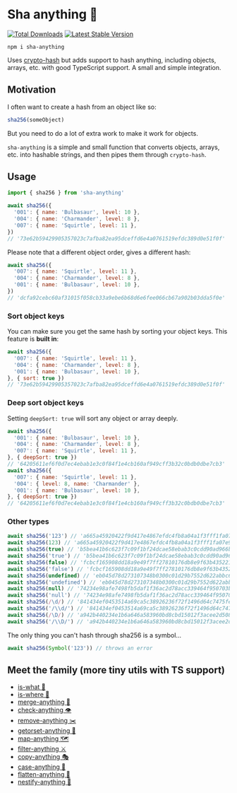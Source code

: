 # Sha anything 🔑

<a href="https://www.npmjs.com/package/sha-anything"><img src="https://img.shields.io/npm/v/sha-anything.svg" alt="Total Downloads"></a>
<a href="https://www.npmjs.com/package/sha-anything"><img src="https://img.shields.io/npm/dw/sha-anything.svg" alt="Latest Stable Version"></a>

```
npm i sha-anything
```

Uses [crypto-hash](https://github.com/sindresorhus/crypto-hash) but adds support to hash anything, including objects, arrays, etc. with good TypeScript support. A small and simple integration.

## Motivation

I often want to create a hash from an object like so:

```js
sha256(someObject)
```

But you need to do a lot of extra work to make it work for objects.

`sha-anything` is a simple and small function that converts objects, arrays, etc. into hashable strings, and then pipes them through `crypto-hash`.

## Usage

```js
import { sha256 } from 'sha-anything'

await sha256({
  '001': { name: 'Bulbasaur', level: 10 },
  '004': { name: 'Charmander', level: 8 },
  '007': { name: 'Squirtle', level: 11 },
})
// '73e62b59429905357023c7afba82ea95dceffd6e4a0761519efdc389d0e51f0f'
```

Please note that a different object order, gives a different hash:

```js
await sha256({
  '007': { name: 'Squirtle', level: 11 },
  '004': { name: 'Charmander', level: 8 },
  '001': { name: 'Bulbasaur', level: 10 },
})
// 'dcfa92cebc60af31015f058cb33a9ebe6b68d6e6fee066cb67a902b03dda5f0e'
```

### Sort object keys

You can make sure you get the same hash by sorting your object keys. This feature is **built in**:

```js
await sha256({
  '007': { name: 'Squirtle', level: 11 },
  '004': { name: 'Charmander', level: 8 },
  '001': { name: 'Bulbasaur', level: 10 },
}, { sort: true })
// '73e62b59429905357023c7afba82ea95dceffd6e4a0761519efdc389d0e51f0f'
```

### Deep sort object keys

Setting `deepSort: true` will sort any object or array deeply.

```js
await sha256({
  '001': { name: 'Bulbasaur', level: 10 },
  '004': { name: 'Charmander', level: 8 },
  '007': { name: 'Squirtle', level: 11 },
}, { deepSort: true })
// '64205611ef6f0d7ec4ebab1e3c0f84f1e4cb160af949cff3b32c0bdb0dbe7cb3'
await sha256({
  '007': { name: 'Squirtle', level: 11 },
  '004': { level: 8, name: 'Charmander' },
  '001': { name: 'Bulbasaur', level: 10 },
}, { deepSort: true })
// '64205611ef6f0d7ec4ebab1e3c0f84f1e4cb160af949cff3b32c0bdb0dbe7cb3'
```

### Other types

```js
await sha256('123') // 'a665a45920422f9d417e4867efdc4fb8a04a1f3fff1fa07e998e86f7f7a27ae3'
await sha256(123) // 'a665a45920422f9d417e4867efdc4fb8a04a1f3fff1fa07e998e86f7f7a27ae3'
await sha256(true) // 'b5bea41b6c623f7c09f1bf24dcae58ebab3c0cdd90ad966bc43a45b44867e12b'
await sha256('true') // 'b5bea41b6c623f7c09f1bf24dcae58ebab3c0cdd90ad966bc43a45b44867e12b'
await sha256(false) // 'fcbcf165908dd18a9e49f7ff27810176db8e9f63b4352213741664245224f8aa'
await sha256('false') // 'fcbcf165908dd18a9e49f7ff27810176db8e9f63b4352213741664245224f8aa'
await sha256(undefined) // 'eb045d78d273107348b0300c01d29b7552d622abbc6faf81b3ec55359aa9950c'
await sha256('undefined') // 'eb045d78d273107348b0300c01d29b7552d622abbc6faf81b3ec55359aa9950c'
await sha256(null) // '74234e98afe7498fb5daf1f36ac2d78acc339464f950703b8c019892f982b90b'
await sha256('null') // '74234e98afe7498fb5daf1f36ac2d78acc339464f950703b8c019892f982b90b'
await sha256(/\d/) // '841434ef0453514a69ca5c38926236f72f1496d64c7475feca3dd2e350f2fac6'
await sha256('/\\d/') // '841434ef0453514a69ca5c38926236f72f1496d64c7475feca3dd2e350f2fac6'
await sha256(/\D/) // 'a942b440234e1b6a646a583960bd8cbd15012f3acee2d5083552c7514a67de1e'
await sha256('/\\D/') // 'a942b440234e1b6a646a583960bd8cbd15012f3acee2d5083552c7514a67de1e'
```

The only thing you can't hash through sha256 is a symbol...

```js
await sha256(Symbol('123')) // throws an error
```

## Meet the family (more tiny utils with TS support)

- [is-what 🙉](https://github.com/mesqueeb/is-what)
- [is-where 🙈](https://github.com/mesqueeb/is-where)
- [merge-anything 🥡](https://github.com/mesqueeb/merge-anything)
- [check-anything 👁](https://github.com/mesqueeb/check-anything)
- [remove-anything ✂️](https://github.com/mesqueeb/remove-anything)
- [getorset-anything 🐊](https://github.com/mesqueeb/getorset-anything)
- [map-anything 🗺](https://github.com/mesqueeb/map-anything)
- [filter-anything ⚔️](https://github.com/mesqueeb/filter-anything)
- [copy-anything 🎭](https://github.com/mesqueeb/copy-anything)
- [case-anything 🐫](https://github.com/mesqueeb/case-anything)
- [flatten-anything 🏏](https://github.com/mesqueeb/flatten-anything)
- [nestify-anything 🧅](https://github.com/mesqueeb/nestify-anything)
